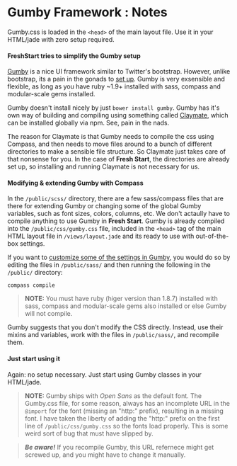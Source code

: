 Gumby Framework : Notes
=======================

Gumby.css is loaded in the ``` <head> ``` of the main layout file. Use it in your HTML/jade with zero setup required.

#### FreshStart tries to simplify the Gumby setup

[Gumby](http://gumbyframework.com/) is a nice UI framework similar to Twitter's bootstrap. However, unlike bootstrap, its a pain in the gonads to [set up](http://gumbyframework.com/docs/). Gumby is very exsensible and flexible, as long as you have ruby ~1.9+ installed with sass, compass and modular-scale gems installed.

Gumby doesn't install nicely by just ``` bower install gumby ```. Gumby has it's own way of building and compiling using something called [Claymate](http://gumbyframework.com/docs/claymate/), which can be installed globally via npm. See, pain in the nads.

The reason for Claymate is that Gumby needs to compile the css using Compass, and then needs to move files around to a bunch of different directories to make a sensible file structure. So Claymate just takes care of that nonsense for you. In the case of **Fresh Start**, the directories are already set up, so installing and running Claymate is not necessary for us.

#### Modifying & extending Gumby with Compass

In the ``` /public/scss/ ``` directory, there are a few sass/compass files that are there for extending Gumby or changing some of the global Gumby variables, such as font sizes, colors, columns, etc. We don't actaully have to compile anything to use Gumby in **Fresh Start**. Gumby is already compiled into the ``` /public/css/gumby.css ``` file, included in the ``` <head> ``` tag of the main HTML layout file in ``` /views/layout.jade ``` and its ready to use with out-of-the-box settings.

If you want to [customize some of the settings in Gumby](http://gumbyframework.com/docs/mixins/), you would do so by editing the files in ``` /public/sass/ ``` and then running the following in the ``` /public/ ``` directory:

```
compass compile
```

> **NOTE:** You must have ruby (higer version than 1.8.7) installed with sass, compass and modular-scale gems also installed or else Gumby will not compile.

Gumby suggests that you don't modify the CSS directly. Instead, use their mixins and variables, work with the files in ``` /public/sass/ ```, and recompile them.

#### Just start using it

Again: no setup necessary. Just start using Gumby classes in your HTML/jade.


> **NOTE:**
> Gumby ships with _Open Sans_ as the default font. The Gumby.css file, for some reason, always has an incomplete URL in the ``` @import ``` for the font (missing an "http:" prefix), resulting in a missing font.
> I have taken the liberty of adding the "http:" prefix on the first line of ``` /public/css/gumby.css ``` so the fonts load properly. This is some weird sort of bug that must have slipped by.

> _**Be aware!**_ If you recompile Gumby, this URL refernece might get screwed up, and you might have to change it manually.